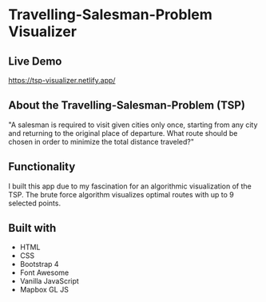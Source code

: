 # Travelling-Salesman-Problem Visualizer

## Live Demo

https://tsp-visualizer.netlify.app/

## About the Travelling-Salesman-Problem (TSP)

"A salesman is required to visit given cities only once, starting from any city and returning to the original place of departure. What route should be chosen in order to minimize the total distance traveled?"

## Functionality

I built this app due to my fascination for an algorithmic visualization of the TSP. The brute force algorithm visualizes optimal routes with up to 9 selected points.

## Built with

* HTML
* CSS
* Bootstrap 4
* Font Awesome
* Vanilla JavaScript
* Mapbox GL JS
